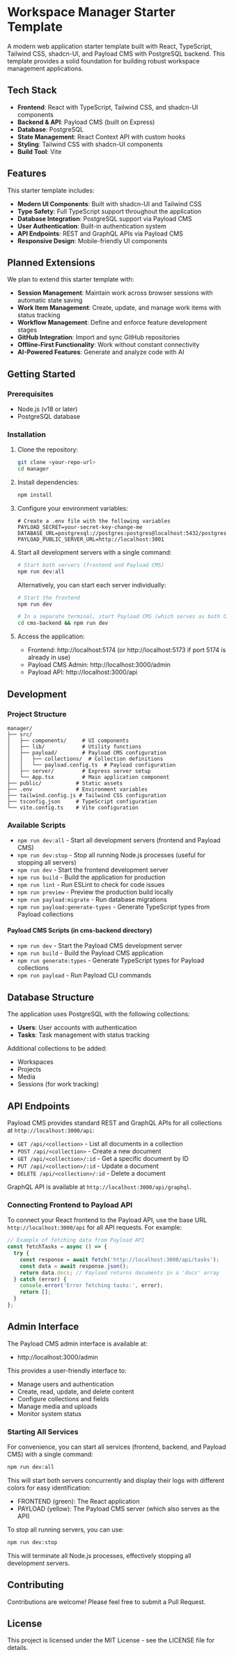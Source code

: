 # Workspace Manager Starter Template

A modern web application starter template built with React, TypeScript, Tailwind CSS, shadcn-UI, and Payload CMS with PostgreSQL backend. This template provides a solid foundation for building robust workspace management applications.

## Tech Stack

- **Frontend**: React with TypeScript, Tailwind CSS, and shadcn-UI components
- **Backend & API**: Payload CMS (built on Express)
- **Database**: PostgreSQL
- **State Management**: React Context API with custom hooks
- **Styling**: Tailwind CSS with shadcn-UI components
- **Build Tool**: Vite

## Features

This starter template includes:

- **Modern UI Components**: Built with shadcn-UI and Tailwind CSS
- **Type Safety**: Full TypeScript support throughout the application
- **Database Integration**: PostgreSQL support via Payload CMS
- **User Authentication**: Built-in authentication system
- **API Endpoints**: REST and GraphQL APIs via Payload CMS
- **Responsive Design**: Mobile-friendly UI components

## Planned Extensions

We plan to extend this starter template with:

- **Session Management**: Maintain work across browser sessions with automatic state saving
- **Work Item Management**: Create, update, and manage work items with status tracking
- **Workflow Management**: Define and enforce feature development stages
- **GitHub Integration**: Import and sync GitHub repositories
- **Offline-First Functionality**: Work without constant connectivity
- **AI-Powered Features**: Generate and analyze code with AI

## Getting Started

### Prerequisites

- Node.js (v18 or later)
- PostgreSQL database

### Installation

1. Clone the repository:
   ```bash
   git clone <your-repo-url>
   cd manager
   ```

2. Install dependencies:
   ```bash
   npm install
   ```

3. Configure your environment variables:
   ```
   # Create a .env file with the following variables
   PAYLOAD_SECRET=your-secret-key-change-me
   DATABASE_URL=postgresql://postgres:postgres@localhost:5432/postgres
   PAYLOAD_PUBLIC_SERVER_URL=http://localhost:3001
   ```

4. Start all development servers with a single command:
   ```bash
   # Start both servers (frontend and Payload CMS)
   npm run dev:all
   ```

   Alternatively, you can start each server individually:
   ```bash
   # Start the frontend
   npm run dev

   # In a separate terminal, start Payload CMS (which serves as both CMS and API)
   cd cms-backend && npm run dev
   ```

5. Access the application:
   - Frontend: http://localhost:5174 (or http://localhost:5173 if port 5174 is already in use)
   - Payload CMS Admin: http://localhost:3000/admin
   - Payload API: http://localhost:3000/api

## Development

### Project Structure

```
manager/
├── src/
│   ├── components/     # UI components
│   ├── lib/            # Utility functions
│   ├── payload/        # Payload CMS configuration
│   │   ├── collections/  # Collection definitions
│   │   └── payload.config.ts  # Payload configuration
│   ├── server/         # Express server setup
│   └── App.tsx         # Main application component
├── public/           # Static assets
├── .env              # Environment variables
├── tailwind.config.js # Tailwind CSS configuration
├── tsconfig.json     # TypeScript configuration
└── vite.config.ts    # Vite configuration
```

### Available Scripts

- `npm run dev:all` - Start all development servers (frontend and Payload CMS)
- `npm run dev:stop` - Stop all running Node.js processes (useful for stopping all servers)
- `npm run dev` - Start the frontend development server
- `npm run build` - Build the application for production
- `npm run lint` - Run ESLint to check for code issues
- `npm run preview` - Preview the production build locally
- `npm run payload:migrate` - Run database migrations
- `npm run payload:generate-types` - Generate TypeScript types from Payload collections

#### Payload CMS Scripts (in cms-backend directory)

- `npm run dev` - Start the Payload CMS development server
- `npm run build` - Build the Payload CMS application
- `npm run generate:types` - Generate TypeScript types for Payload collections
- `npm run payload` - Run Payload CLI commands

## Database Structure

The application uses PostgreSQL with the following collections:

- **Users**: User accounts with authentication
- **Tasks**: Task management with status tracking

Additional collections to be added:
- Workspaces
- Projects
- Media
- Sessions (for work tracking)

## API Endpoints

Payload CMS provides standard REST and GraphQL APIs for all collections at `http://localhost:3000/api`:

- `GET /api/<collection>` - List all documents in a collection
- `POST /api/<collection>` - Create a new document
- `GET /api/<collection>/:id` - Get a specific document by ID
- `PUT /api/<collection>/:id` - Update a document
- `DELETE /api/<collection>/:id` - Delete a document

GraphQL API is available at `http://localhost:3000/api/graphql`.

### Connecting Frontend to Payload API

To connect your React frontend to the Payload API, use the base URL `http://localhost:3000/api` for all API requests. For example:

```typescript
// Example of fetching data from Payload API
const fetchTasks = async () => {
  try {
    const response = await fetch('http://localhost:3000/api/tasks');
    const data = await response.json();
    return data.docs; // Payload returns documents in a 'docs' array
  } catch (error) {
    console.error('Error fetching tasks:', error);
    return [];
  }
};
```

## Admin Interface

The Payload CMS admin interface is available at:
- http://localhost:3000/admin

This provides a user-friendly interface to:
- Manage users and authentication
- Create, read, update, and delete content
- Configure collections and fields
- Manage media and uploads
- Monitor system status

### Starting All Services

For convenience, you can start all services (frontend, backend, and Payload CMS) with a single command:

```bash
npm run dev:all
```

This will start both servers concurrently and display their logs with different colors for easy identification:
- FRONTEND (green): The React application
- PAYLOAD (yellow): The Payload CMS server (which also serves as the API)

To stop all running servers, you can use:

```bash
npm run dev:stop
```

This will terminate all Node.js processes, effectively stopping all development servers.

## Contributing

Contributions are welcome! Please feel free to submit a Pull Request.

## License

This project is licensed under the MIT License - see the LICENSE file for details.
